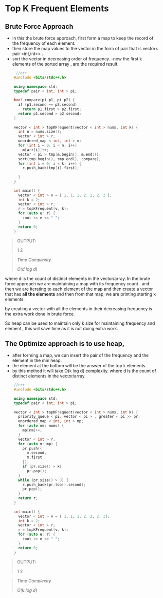 # Top K Frequent Elements

## Brute Force Approach
- In this the brute force approach, first form a map to keep the record of the frequency of each element. 
- then store the map values to the vector in the form of pair that is vector< pair <int,int>> .
-  sort the vector in decreasing order of frequency.
-now the first k elements of the sorted array , are the required result.

```c++
     //c++
    #include <bits/stdc++.h>
    
    using namespace std;
    typedef pair < int, int > pi;
    
    bool compare(pi p1, pi p2) {
      if (p1.second == p2.second)
        return p1.first > p2.first;
      return p1.second > p2.second;
    }
    
    vector < int > topKFrequent(vector < int > nums, int k) {
      int n = nums.size();
      vector < int > r;
      unordered_map < int, int > m;
      for (int i = 0; i < n; i++)
        m[arr[i]]++;
      vector < pi > tmp(m.begin(), m.end());
      sort(tmp.begin(), tmp.end(), compare);
      for (int i = 0; i < k; i++) {
        r.push_back(tmp[i].first);
    
      }
    }
    
    int main() {
      vector < int > v = { 1, 1, 1, 2, 2, 2, 3 };
      int k = 2;
      vector < int > r;
      r = topKFrequent(v, k);
      for (auto e: r) {
        cout << e << " ";
      }
      return 0;
    }
```
>OUTPUT:
>
> 1 2
>

>
>*Time Complexity*
>
>*O(d log d)*

 where d is the count of distinct elements in the vector/array.
In the brute force approach we are maintaining a map with its frequency count .
and then we are iterating to each element of the map and 
then create a vector that has **all the elements** and then from that map,
we are printing starting k elements.

by creating a vector with all the elements in their decreasing frequency is the extra work done in brute force.

So heap can be used to maintain only k size for maintaining frequency and element , this will save time as it is not doing extra work.

## The Optimize approach is to use heap,

-  after forming a map, we can insert the pair of the frequency and the element in the min heap.
- the element at the bottom will be the answer of the top k elements. 
- by this method it will take O(k log d) complexity.
where d is the count of distinct elements in the vector/array.
```c++
    //c++
    #include <bits/stdc++.h>
    
    using namespace std;
    typedef pair < int, int > pi;
    
    vector < int > topKFrequent(vector < int > nums, int k) {
      priority_queue < pi, vector < pi > , greater < pi >> pr;
      unordered_map < int, int > mp;
      for (auto nm: nums) {
        mp[nm]++;
      }
      vector < int > r;
      for (auto m: mp) {
        pr.push({
          m.second,
          m.first
        });
        if (pr.size() > k)
          pr.pop();
      }
      while (pr.size() > 0) {
        r.push_back(pr.top().second);
        pr.pop();
      }
      return r;
    }
    
    int main() {
      vector < int > v = { 1, 1, 1, 2, 2, 2, 3};
      int k = 2;
      vector < int > r;
      r = topKFrequent(v, k);
      for (auto e: r) {
        cout << e << " ";
      }
      return 0;
    }
```
>OUTPUT:
>
> 1 2
>

>
>*Time Complexity*
>
>*O(k log d)*
